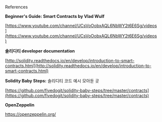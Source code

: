 References

**Beginner's Guide: Smart Contracts by Vlad Wulf**

[https://www.youtube.com/channel/UCsVoOobxAQL6NbWY2t6E6Sg/videos](https://www.youtube.com/channel/UCsVoOobxAQL6NbWY2t6E6Sg/videos)

**솔리디티 developer documentation**

[http://solidity.readthedocs.io/en/develop/introduction-to-smart-contracts.html](http://solidity.readthedocs.io/en/develop/introduction-to-smart-contracts.html)

**Solidity Baby Steps:** 솔리디티 코드 예시 모아둔 곳

[https://github.com/fivedogit/solidity-baby-steps/tree/master/contracts](https://github.com/fivedogit/solidity-baby-steps/tree/master/contracts)

**OpenZeppelin**

https://openzeppelin.org/ 

